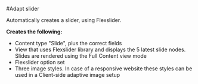 #Adapt slider

Automatically creates a slider, using Flexslider. 

**Creates the following:**

* Content type "Slide", plus the correct fields
* View that uses Flexslider library and displays the 5 latest slide nodes. Slides are rendered using the Full Content view mode
* Flexslider option set
* Three image styles. In case of a responsive website these styles can be used in a Client-side adaptive image setup